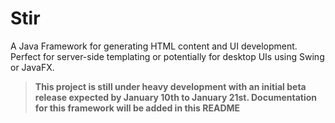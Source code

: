 # Stir
A Java Framework for generating HTML content and UI development. Perfect for server-side templating or potentially for desktop UIs using Swing or JavaFX.

> **This project is still under heavy development with an initial beta release expected by January 10th to January 21st. Documentation for this framework will be added in this README**
